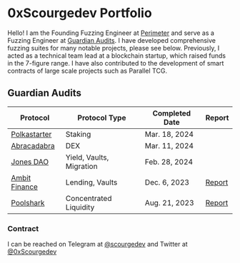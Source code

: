 # 0xScourgedev Portfolio

Hello! I am the Founding Fuzzing Engineer at [Perimeter](https://cantina.xyz/guilds/perimeter) and serve as a Fuzzing Engineer at [Guardian Audits](https://guardianaudits.com). I have developed comprehensive fuzzing suites for many notable projects, please see below. Previously, I acted as a technical team lead at a blockchain startup, which raised funds in the 7-figure range. I have also contributed to the development of smart contracts of large scale projects such as Parallel TCG.

## Guardian Audits

| Protocol                                  | Protocol Type            | Completed Date | Report                                                                                          |
| ----------------------------------------- | ------------------------ | -------------- | ----------------------------------------------------------------------------------------------- |
| [Polkastarter](https://polkastarter.com)  | Staking                  | Mar. 18, 2024  |                                                                                                 |
| [Abracadabra](https://abracadabra.money/) | DEX                      | Mar. 11, 2024  |                                                                                                 |
| [Jones DAO](https://www.jonesdao.io)      | Yield, Vaults, Migration | Feb. 28, 2024  |                                                                                                 |
| [Ambit Finance](https://ambit.finance/)   | Lending, Vaults          | Dec. 6, 2023   | [Report](https://github.com/ljz3/portfolio/blob/main/guardian-audits/2023-12-06_Ambit.pdf)      |
| [Poolshark](https://www.poolshark.fi/)    | Concentrated Liquidity   | Aug. 21, 2023  | [Report](https://github.com/ljz3/portfolio/blob/main/guardian-audits/Poolshark_Limit_Audit.pdf) |

### Contract

I can be reached on Telegram at [@scourgedev](https://t.me/scourgedev) and Twitter at [@0xScourgedev](https://twitter.com/0xscourgedev)